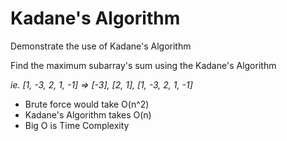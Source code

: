 # Kadane's Algorithm
Demonstrate the use of Kadane's Algorithm

Find the maximum subarray's sum using the Kadane's Algorithm

_ie. [1, -3, 2, 1, -1] => [-3], [2, 1], [1, -3, 2, 1, -1]_

- Brute force would take O(n^2)
- Kadane's Algorithm takes O(n)
- Big O is Time Complexity
